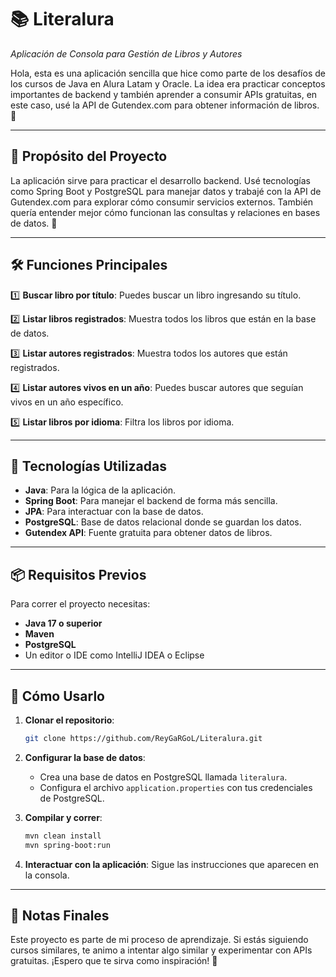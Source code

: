 # 📚 **Literalura**
*Aplicación de Consola para Gestión de Libros y Autores*

Hola, esta es una aplicación sencilla que hice como parte de los desafíos de los cursos de Java en Alura Latam y Oracle. La idea era practicar conceptos importantes de backend y también aprender a consumir APIs gratuitas, en este caso, usé la API de Gutendex.com para obtener información de libros. 🚀

---

## 🎯 **Propósito del Proyecto**

La aplicación sirve para practicar el desarrollo backend. Usé tecnologías como Spring Boot y PostgreSQL para manejar datos y trabajé con la API de Gutendex.com para explorar cómo consumir servicios externos. También quería entender mejor cómo funcionan las consultas y relaciones en bases de datos. 🌟

---

## 🛠️ **Funciones Principales**

1️⃣ **Buscar libro por título**: Puedes buscar un libro ingresando su título.

2️⃣ **Listar libros registrados**: Muestra todos los libros que están en la base de datos.

3️⃣ **Listar autores registrados**: Muestra todos los autores que están registrados.

4️⃣ **Listar autores vivos en un año**: Puedes buscar autores que seguían vivos en un año específico.

5️⃣ **Listar libros por idioma**: Filtra los libros por idioma.

---

## 🧩 **Tecnologías Utilizadas**

- **Java**: Para la lógica de la aplicación.
- **Spring Boot**: Para manejar el backend de forma más sencilla.
- **JPA**: Para interactuar con la base de datos.
- **PostgreSQL**: Base de datos relacional donde se guardan los datos.
- **Gutendex API**: Fuente gratuita para obtener datos de libros.

---

## 📦 **Requisitos Previos**

Para correr el proyecto necesitas:

- **Java 17 o superior**
- **Maven**
- **PostgreSQL**
- Un editor o IDE como IntelliJ IDEA o Eclipse

---

## 🚀 **Cómo Usarlo**

1. **Clonar el repositorio**:
   ```bash
   git clone https://github.com/ReyGaRGoL/Literalura.git
   ```

2. **Configurar la base de datos**:
   - Crea una base de datos en PostgreSQL llamada `literalura`.
   - Configura el archivo `application.properties` con tus credenciales de PostgreSQL.

3. **Compilar y correr**:
   ```bash
   mvn clean install
   mvn spring-boot:run
   ```

4. **Interactuar con la aplicación**:
   Sigue las instrucciones que aparecen en la consola.

---

## 🎉 **Notas Finales**

Este proyecto es parte de mi proceso de aprendizaje. Si estás siguiendo cursos similares, te animo a intentar algo similar y experimentar con APIs gratuitas. ¡Espero que te sirva como inspiración! 🚀

